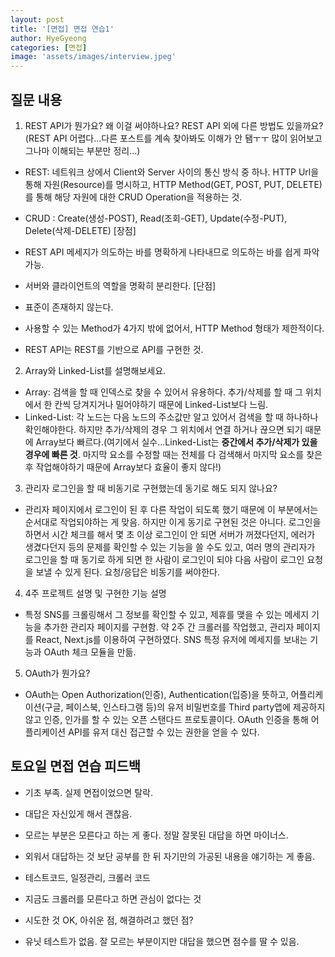 ```yaml
---
layout: post
title: '[면접] 면접 연습1'
author: HyeGyeong
categories: [면접]
image: 'assets/images/interview.jpeg'
---
```


## 질문 내용

1. REST API가 뭔가요? 왜 이걸 써야하나요? REST API 외에 다른 방법도 있을까요?
   (REST API 어렵다...다른 포스트를 계속 찾아봐도 이해가 안 됌ㅜㅜ 많이 읽어보고 그나마 이해되는 부분만 정리...)

- REST: 네트워크 상에서 Client와 Server 사이의 통신 방식 중 하나. HTTP Url을 통해 자원(Resource)를 명시하고, HTTP Method(GET, POST, PUT, DELETE)를 통해 해당 자원에 대한 CRUD Operation을 적용하는 것.
- CRUD : Create(생성-POST), Read(조회-GET), Update(수정-PUT), Delete(삭제-DELETE)
  [장점]
- REST API 메세지가 의도하는 바를 명확하게 나타내므로 의도하는 바를 쉽게 파악 가능.
- 서버와 클라이언트의 역할을 명확히 분리한다.
  [단점]
- 표준이 존재하지 않는다.
- 사용할 수 있는 Method가 4가지 밖에 없어서, HTTP Method 형태가 제한적이다.

- REST API는 REST를 기반으로 API를 구현한 것.

2. Array와 Linked-List를 설명해보세요.

- Array: 검색을 할 때 인덱스로 찾을 수 있어서 유용하다. 추가/삭제를 할 때 그 위치에서 한 칸씩 당겨지거나 밀어야하기 때문에 Linked-List보다 느림.
- Linked-List: 각 노드는 다음 노드의 주소값만 알고 있어서 검색을 할 때 하나하나 확인해야한다. 하지만 추가/삭제의 경우 그 위치에서 연결 하거나 끊으면 되기 때문에 Array보다 빠르다.(여기에서 실수...Linked-List는 **중간에서 추가/삭제가 있을 경우에 빠른 것**. 마지막 요소를 수정할 때는 전체를 다 검색해서 마지막 요소를 찾은 후 작업해야하기 때문에 Array보다 효율이 좋지 않다!)

3. 관리자 로그인을 할 때 비동기로 구현했는데 동기로 해도 되지 않나요?

- 관리자 페이지에서 로그인이 된 후 다른 작업이 되도록 했기 때문에 이 부분에서는 순서대로 작업되야하는 게 맞음. 하지만 이게 동기로 구현된 것은 아니다. 로그인을 하면서 시간 체크를 해서 몇 초 이상 로그인이 안 되면 서버가 꺼졌다던지, 에러가 생겼다던지 등의 문제를 확인할 수 있는 기능을 쓸 수도 있고, 여러 명의 관리자가 로그인을 할 때 동기로 하게 되면 한 사람이 로그인이 되야 다음 사람이 로그인 요청을 보낼 수 있게 된다. 요청/응답은 비동기를 써야한다.

4. 4주 프로젝트 설명 및 구현한 기능 설명

- 특정 SNS를 크롤링해서 그 정보를 확인할 수 있고, 제휴를 맺을 수 있는 메세지 기능을 추가한 관리자 페이지를 구현함. 약 2주 간 크롤러를 작업했고, 관리자 페이지를 React, Next.js를 이용하여 구현하였다. SNS 특정 유저에 메세지를 보내는 기능과 OAuth 체크 모듈을 만듦.

5. OAuth가 뭔가요?

- OAuth는 Open Authorization(인증), Authentication(입증)을 뜻하고, 어플리케이션(구글, 페이스북, 인스타그램 등)의 유저 비밀번호를 Third party앱에 제공하지 않고 인증, 인가를 할 수 있는 오픈 스탠다드 프로토콜이다. OAuth 인증을 통해 어플리케이션 API를 유저 대신 접근할 수 있는 권한을 얻을 수 있다.

## 토요일 면접 연습 피드백

- 기초 부족. 실제 면접이었으면 탈락.
- 대답은 자신있게 해서 괜찮음.
- 모르는 부분은 모른다고 하는 게 좋다. 정말 잘못된 대답을 하면 마이너스.
- 외워서 대답하는 것 보단 공부를 한 뒤 자기만의 가공된 내용을 얘기하는 게 좋음.

- 테스트코드, 일정관리, 크롤러 코드
- 지금도 크롤러를 모른다고 하면 관심이 없다는 것
- 시도한 것 OK, 아쉬운 점, 해결하려고 했던 점?
- 유닛 테스트가 없음. 잘 모르는 부분이지만 대답을 했으면 점수를 딸 수 있음.
